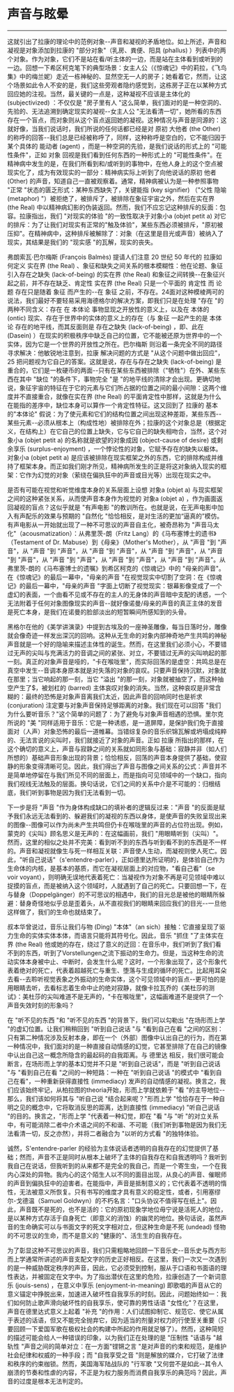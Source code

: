 # 声音与眩晕

------

这就引出了拉康的理论中的范例对象--声音和凝视的矛盾地位。如上所述，声音和凝视是对象添加到拉康的 "部分对象"（乳房、粪便、阳具 (phallus) ）列表中的两个对象。作为对象，它们不是站在看/听主体的一边，而是站在主体看到或听到的一边。回想一下希区柯克笔下的典型场景：女主人公（《惊魂记》中的莉拉，《飞鸟集》中的梅兰妮）走近一栋神秘的、显然空无一人的房子；她看着它，然而，让这个场景如此令人不安的是，我们这些旁观者隐约感觉到，这栋房子正在以某种方式回应她的注视。当然，最关键的一点是，这种凝视不应该是主体化的 (subjectivized) ：不仅仅是 "房子里有人 "这么简单，我们面对的是一种空洞的、先验的、无法追溯到确定现实的凝视--女主人公 "无法看清一切"，她所看的东西存在一个盲点，而对象则从这个盲点返回她的凝视。这种情况与声音是同源的：这就好像，当我们说话时，我们所说的任何话都已经是对 原初 大他者 (the Other) 的称呼的回答--我们总是已经被称呼了，同样，这种称呼是空白的，它不能归因于某个具体的 能动者 (agent) ，而是一种空洞的先验，是我们说话的形式上的 "可能性条件"，正如 对象 回视是我们看到任何东西的一种形式上的 "可能性条件"。在精神病中发生的是，在我们所看到和/或听到的事物中，在他人身上的这个空点被现实化了，成为有效现实的一部分：精神病实际上听到了向他说话的原初 他者 (Other) 的声音，知道自己一直被观察着。通常，精神病被认为是一种参照事物 "正常 "状态的匮乏形式：某种东西缺失了，关键能指 (key signifier) （"父性 隐喻 (metaphor) "）被拒绝了，被排斥了，被排除在象征宇宙之外，然后在实在界 (the Real) 中以精神病幻影的伪装返回。然而，我们不应忘记这种排斥的反面：包容。拉康指出，我们 "对现实的体验 "的一致性取决于对象小a (objet petit a) 对它的排斥：为了让我们对现实有正常的"触及体验"，某些东西必须被排斥，"原初被压抑"。在精神病中，这种排斥被解除了：对象（在这里是目光或声音）被纳入了现实，其结果是我们的 "现实感 "的瓦解，现实的丧失。

弗朗索瓦·巴尔梅斯 (François Balmès) 提请人们注意 20 世纪 50 年代的 拉康如何定义 实在界 (the Real) 、象征和缺失之间关系的根本模糊性：他在论题、象征引入存在之缺失 (lack-of-being) 的实在界 (the Real) 和象征之间转换--在象征兴起之前，并不存在缺乏、肯定性 实在界 (the Real) 只是一个平面的 肯定性 而 论题 存在只是随着 象征 而产生的--在 象征 之前，不存在。24面对这种模棱两可的说法，我们最好不要轻易采用海德格尔的解决方案，即我们只是在处理 "存在 "的两种不同含义：存在 在 本体论 事物显现之开放性的意义上，以及在 本体的 (ontic) 现实、存在于世界中的实体的意义上的存在（与 象征 一起产生的是 本体论 存在的地平线，而其反面则是 存在之缺失 (lack-of-being) ，即、此在 (Dasein) ）在现实的积极秩序中缺乏自己的位置，它不能被还原为世界中的一个实体，因为它是一个世界的开放性之所在。巴尔梅斯 则沿着一条完全不同的路径寻求解决：他敏锐地注意到，拉康 解决问题的方式是 "从这个问题中做出回应"，25 把问题视为它自己的答案。这就是说，存在与存在之缺失 (lack-of-being) 是重合的，它们是一枚硬币的两面--只有在某些东西被排除（"牺牲"）在外、某些东西在其中 "缺位 "的条件下，事物完全 "是 "的地平线的清除才会出现。更确切地说，象征宇宙的特征在于它的元素与它们所占据的位置之间的最小间隙：这两个维度并不直接重合，就像在实在界 (the Real) 的平面肯定性中那样，这就是为什么在能指的差序中，缺位本身可以算作一个肯定性特征。这又回到了 拉康的 基本的"本体论" 假说：为了使元素和它们的结构位置之间出现这种差距，某些东西--某些元素--必须从根本上（构成性地）被排除在外；拉康的这个对象总是（根据定义，在结构上）在它自己的位置上缺失，它与它自己的缺失相吻合，当然，这个对象小a (objet petit a) 的名称就是欲望的对象成因 (object-cause of desire) 或剩余享乐 (surplus-enjoyment) ，一个悖论性的对象，它赋予存在的缺失以躯体。对象小a (objet petit a) 是应该被排除在现实框架之外的东西，它的排除构成并维持了框架本身。而正如我们刚才所见，精神病所发生的正是将这对象纳入现实的框架：它作为幻觉的对象（萦绕在偏执狂中的声音或目光等）出现在现实之中。

是否有可能在视觉和听觉维度本身的关系层面上设想 对象a (objet a) 与现实框架之间的这种紧张关系，从而使声音本身作为视觉的 对象a (objet a) ，作为画面返回凝视的盲点？这似乎就是 "有声电影 "的教训所在。也就是说，在无声电影中加入有声配乐的效果与预期的 "自然化 "恰恰相反，是对生活的更加“逼真的”模仿。有声电影从一开始就出现了一种不可思议的声音自主化，被奇昂称为 "声音马太化"（acousmatization）：从弗里茨-朗（Fritz Lang）的《马布塞博士的遗书》（Testament of Dr. Mabuse）到《母亲》（Mother's Mother），从 "声音 "到 "声音"，从 "声音 "到 "声音"，从 "声音 "到 "声音"，从 "声音 "到 "声音"，从 "声音 "到 "声音"，从 "声音 "到 "声音"，从 "声音 "到 "声音"，从 "声音 "到 "声音"。从弗里茨-朗的《马布塞博士的遗嘱》到希区柯克的《惊魂记》中的 "母亲的声音"。在《惊魂记》的最后一幕中，"母亲的声音 "在视觉现实中切割了空洞：在《惊魂记》的最后一幕中，"母亲的声音 "字面上切断了视觉现实：银幕影像变成了一个虚幻的表面，一个由看不见或不存在的主人的无身体的声音暗中支配的诱惑，一个无法附着于任何对象图像现实的声音--就好像诺曼/母亲的声音的真正主体的发音是死亡本身，是我们在诺曼的脸部淡出的短暂瞬间所感知到的头骨。

黑格尔在他的《美学讲演录》中提到古埃及的一座神圣雕像，每当日落时分，雕像就会像奇迹一样发出深沉的回响。这种从无生命的对象内部神奇地产生共鸣的神秘声音就是一个好的隐喻来描述主体性的诞生。然而，在这里我们必须小心，不要错过无声的尖叫与充满活力的音调之间的紧张、对立，不要错过无声的尖叫响起的那一刻。真正的对象声音是哑的，"卡在喉咙里"，而实际回荡的是虚空：共鸣总是在真空中发生--音调本身原本就是对失落的对象的哀叹。只要声音保持沉默，对象就在那里；当它响起的那一刻，当它 "溢出 "的那一刻，对象就被抽空了，而这种抽空产生了$，被划杠的 (barred) 主体哀叹对象的消失。当然，这种哀叹是非常含糊的：最终的恐怖是对象声音离我们太近，因此声音的回响同时也是祈求 (conjuration) 注定要与对象声音保持足够距离的对象。我们现在可以回答 "我们为什么要听音乐？"这个简单的问题了：为了避免与对象声音相遇的恐惧。里尔克所说的 "美 "同样适用于音乐：它是一种诱惑，是一道屏障，是保护我们免于直接面对（人声）对象恐怖的最后一道帷幕。当错综复杂的音乐织锦瓦解或坍塌成纯粹的、无法言说的尖叫时，我们就接近了对象的声音。正如 拉康 所指出的那样，在这个确切的意义上，声音与寂静之间的关系就如同形象与基础：寂静并非（如人们所想的）基础声音形象出现的背景；恰恰相反，回荡的声音本身提供了基础，使寂静的形象变得清晰可见。因此，我们得出了声音与图像之间关系的公式：声音并不是简单地停留在与我们所见不同的层面上，而是指向可见领域中的一个缺口，指向我们视线无法触及的层面。换句话说，它们之间的关系中介是不可能的：归根结底，我们听到事物是因为我们无法看到一切。

下一步是将 "声音 "作为身体构成缺口的填补者的逻辑反过来："声音 "的反面是赋予我们永远无法看到的、躲避我们的凝视的东西以身体，是使声音的失败呈现出来的图像--图像可以作为尚未产生共鸣但仍卡在喉咙里的声音的占位符出现。例如，蒙克的《尖叫》顾名思义是无声的：在这幅画前，我们 "用眼睛听到（尖叫）"。然而，这里的相似之处并不完美：看到听不到的东西与听到看不到的东西是不一样的。声音和凝视就像生与死一样相互关联：声音使人生动，而凝视则使人死亡。因此，"听自己说话"（s'entendre-parler），正如德里达所证明的，是体验自己作为生命体的内核，是基本的基质，而它在凝视层面上的对应物，"看自己看"（se voir voyant），则明确无误地代表着死亡：当凝视作为对象不再是可见领域中难以捉摸的盲点，而是被纳入这个领域时，人就遇到了自己的死亡。只要回想一下，在与替身（Doppelgänger）的不可思议的相遇中，我们的目光总是被他的眼睛所躲避：替身奇怪地似乎总是歪着头，从不直视我们的眼睛来回应我们的目光--一旦他这样做了，我们的生命也就结束了。

叔本华曾说过，音乐让我们与物 (Ding) "本体"（an sich）接触：它直接呈现了驱力生命的实体实体本体，而语言只能将其符号化。因此，音乐 "抓住 "了主体实在界 (the Real) 他或她的存在，绕过了意义的迂回：在音乐中，我们听到了我们看不到的东西，听到了Vorstellungen之流下振动的生命力。但是，当这种生命的流动实体本身被中止、中断时，会发生什么呢？这时，一个形象出现了，这个形象代表着绝对的死亡，代表着超越死亡与重生、堕落与生成的循环的死亡。比起用耳朵去看--去聆听视觉表象之外振动的生命实体，这个可见领域中的盲点--更可怕的是用眼睛去听，去看标志着生命中止的绝对寂静，就像卡拉瓦乔的《美杜莎的测试》：美杜莎的尖叫难道不是无声的，"卡在喉咙里"，这幅画难道不是提供了一个声音失效时刻的形象吗？

在 "听不见的东西 "和 "听不见的东西 "的背景下，我们可以勾勒出 "在场形而上学 "的虚幻位置。让我们稍稍回到 "听到自己说话 "与 "看到自己在看 "之间的区别：只有第二种情况涉及反射本身，即在一个（外部）图像中认出自己的行为，而在第一种情况中，我们面对的是一种直接自动情感的幻觉，它甚至排除了在自己的镜像中认出自己这一概念所隐含的最起码的自我距离。与 德里达 相反，我们很可能会断言，在场形而上学的基本幻觉并不只是 "听到自己说话"，而是 "听到自己说话 "与 "看到自己在看 "之间的一种短路：一种在 "听到自己说话 "的模式中 "看到自己在看"，一种重新获得直接性 (immediacy) 发声的自动情感的凝视。换言之，我们应该始终牢记，从柏拉图的theoria开始，形而上学就依赖于 "看 "的主导地位--那么，我们该如何将其与 "听自己说 "结合起来呢？"形而上学 "恰恰存在于一种自明之见的概念中，它将取消反思的距离，达到直接性 (immediacy) "听自己说话 "的目的。换言之，"形而上学 "代表着一种幻觉，即在 "看 "与 "听 "的对立关系中，有可能消除二者中介术语之间的不和谐、不可能（我们听到事物是因为我们无法看清一切，反之亦然），并将二者融合为 "以听的方式看 "的独特体验。

诚然，S'entendre-parler 的经验为主体说话者透明的自我存在的幻觉提供了基础；然而，声音不正是同时从根本上破坏了主体的自我存在和自我透明吗？我听到我自己在说话，但我听到的从来都不是完全的我自己，而是一个寄生虫，一个在我内心深处的异物。我内心的这个陌生人以不同的面目出现，从良心的声音、催眠师的声音到偏执狂中的迫害者。在能指中，声音是抵制意义的；它代表着不透明的惰性，无法被意义所恢复。只有书写的维度才具有意义的稳定性，或者，引用塞缪尔-戈德温（Samuel Goldwyn）的不朽名言："口头协议不值得写在纸上"。因此，声音既不是死的，也不是活的：它的原初现象学地位毋宁说是活死人的地位，是以某种方式存活于自身死亡（即意义的消蚀）的幽灵的地位。换句话说，虽然声音的生命确实可以与书面文字的死文字相对立，但这种生命是不死 (undead) 怪物的不可思议的生命，而不是意义的 "健康的"、活生生的自我存在。

为了彰显这种不可思议的声音，我们只需粗略地回顾一下音乐史--音乐史与西方形而上学通常所讲述的声音支配文字的历史正好相反。在这里，我们一次又一次遇到的是一种威胁既定秩序的声音，因此，它必须受到控制，服从于口语和书面语的理性表达，并被固定在文字中。为了指出潜伏在这里的危险，拉康创造了一个新词意乐 (jouis-sens) ，在意义中享乐 (enjoyment-in-meaning) 即歌唱的声音从它的意义锚定中挣脱出来，加速进入破坏性自我享乐的时刻。因此，问题始终如一：我们如何防止歌声滑向破坏性的自我享乐，使可靠的男性话语 "女性化"？在这里，声音在德里达式意义上起着 "补充 "的作用：人们试图抑制它、规范它、使它从属于表述的话语，但又不能完全抛弃它，因为适当的剂量对权力的行使至关重要（只要回顾一下爱国军歌在极权社会的构建中所起的作用就足够了）。然而，这种简短的描述可能会给人一种错误的印象，以为我们正在处理的是 "压制性 "话语与 "越轨性 "声音之间的简单对立：在一方面"铿锵之言 "是对声音的约束和规范，是维护社会纪律和权威的一种手段；而 "自我享受之音 "则是解放的媒介，它打破了法律和秩序的约束枷锁。然而，美国海军陆战队的 "行军歌 "又何尝不是如此--其令人崩溃的节奏和性虐的内容，不正是为权力服务而消费自我享乐的典范吗？因此，声音的过度是根本无法判定的。
